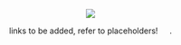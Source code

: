 <p align="center">
  <img src="https://64.media.tumblr.com/af92a3a0413a010c17cd4a5ee3366b55/720db4925cff50df-aa/s100x200/887bf1f5cd155d141dbb89df5f6af95a9e496139.gifv"/>
</p>

<p align=center> links to be added, refer to placeholders!⠀⠀. <p align=center>

